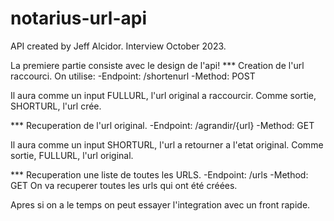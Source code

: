 # notarius-url-api
API created by Jeff Alcidor. Interview October 2023.

La premiere partie consiste avec le design de l'api!
*** Creation de l'url raccourci. On utilise:
-Endpoint: /shortenurl
-Method: POST

Il aura comme un input FULLURL, l'url original a raccourcir.
Comme sortie, SHORTURL, l'url crée.

*** Recuperation de l'url original.
-Endpoint: /agrandir/{url}
-Method: GET

Il aura comme un input SHORTURL, l'url a retourner a l'etat original.
Comme sortie, FULLURL, l'url original.


*** Recuperation une liste de toutes les URLS.
-Endpoint: /urls
-Method: GET
On va recuperer toutes les urls qui ont été créées.

Apres si on a le temps on peut essayer l'integration avec un front rapide.

